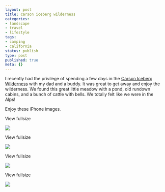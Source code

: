 ```yaml
---
layout: post
title: carson iceberg wilderness
categories:
- landscape
- travel
- lifestyle
tags:
- camping
- california
status: publish
type: post
published: true
meta: {}
---
```


I recently had the privilege of spending a few days in the 
[Carson Iceberg Wilderness](http://www.fs.usda.gov/recarea/stanislaus/recarea/?recid=15109) with my dad and a buddy. It was great to get away and enjoy the wilderness. We found this great little meadow with a pond, old rundown cabins, and a bunch of cattle with bells. We totally felt like we were in the Alps! 

Enjoy these iPhone images. 
































































 

  
  
    
View fullsize
              
          
![](/squarespace_images/content_v1_50dcc98be4b0c2f49762636c_1376427119793-D724RXIUHDOL314MJGP4_IMG_3069+-+Version+2.jpg_)
  













































 

  
  
    
View fullsize
              
          
![](/squarespace_images/content_v1_50dcc98be4b0c2f49762636c_1376427165838-9JLYQ8D7IY6F2R9LYCCT_IMG_3070.jpg_)
  













































 

  
  
    
View fullsize
              
          
![](/squarespace_images/content_v1_50dcc98be4b0c2f49762636c_1376427398059-93SO8UJJE6LROCCC3H2U_IMG_3044.jpg_)
  













































 

  
  
    
View fullsize
              
          
![](/squarespace_images/content_v1_50dcc98be4b0c2f49762636c_1376427137511-APHFOVUDFPW1TSBG2J16_IMG_3071.jpg_)

